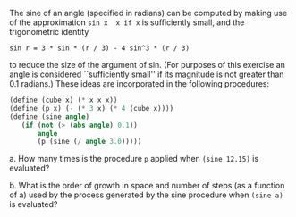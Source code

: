 The sine of an angle (specified in radians) can be computed by making use of the approximation `sin x  x if x` is sufficiently small, and the trigonometric identity

`sin r = 3 * sin * (r / 3) - 4 sin^3 * (r / 3)`

to reduce the size of the argument of sin. (For purposes of this exercise an angle is considered ``sufficiently small'' if its magnitude is not greater than 0.1 radians.) These ideas are incorporated in the following procedures:

```scheme
(define (cube x) (* x x x))
(define (p x) (- (* 3 x) (* 4 (cube x))))
(define (sine angle)
   (if (not (> (abs angle) 0.1))
       angle
       (p (sine (/ angle 3.0)))))
```

a.  How many times is the procedure `p` applied when `(sine 12.15)` is evaluated?

b.  What is the order of growth in space and number of steps (as a function of a) used by the process generated by the sine procedure when `(sine a)` is evaluated?


